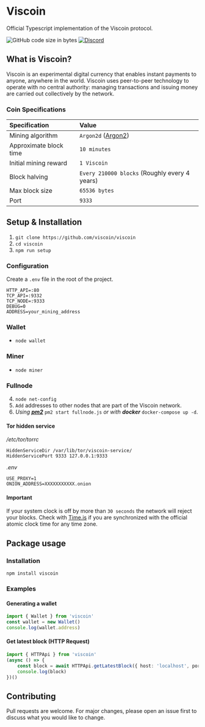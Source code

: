 # Viscoin

Official Typescript implementation of the Viscoin protocol.

![GitHub code size in bytes](https://img.shields.io/github/languages/code-size/viscoin/viscoin?style=for-the-badge)
[![Discord](https://img.shields.io/discord/840244262615515148?label=Viscoin&logo=discord&style=for-the-badge)](https://discord.gg/viscoin)

## What is Viscoin?
Viscoin is an experimental digital currency that enables instant payments to anyone, anywhere in the world. Viscoin uses peer-to-peer technology to operate with no central authority: managing transactions and issuing money are carried out collectively by the network.

### Coin Specifications
| Specification | Value |
|:-|:-|
| Mining algorithm | `Argon2d` ([Argon2](https://en.wikipedia.org/wiki/Argon2)) |
| Approximate block time | `10 minutes` |
| Initial mining reward | `1 Viscoin` |
| Block halving | `Every 210000 blocks` (Roughly every 4 years) |
| Max block size | `65536 bytes` |
| Port | `9333` |


## Setup & Installation

1. `git clone https://github.com/viscoin/viscoin`
2. `cd viscoin`
3. `npm run setup`

### Configuration
Create a `.env` file in the root of the project.
```
HTTP_API=:80
TCP_API=:9332
TCP_NODE=:9333
DEBUG=0
ADDRESS=your_mining_address
```

### Wallet
* `node wallet`

### Miner
* `node miner`

### Fullnode
4. `node net-config`
5. `Add` addresses to other nodes that are part of the Viscoin network.
6. *Using **[pm2](https://www.npmjs.com/package/pm2)*** `pm2 start fullnode.js` *or with **docker*** `docker-compose up -d`.

#### Tor hidden service
*/etc/tor/torrc*
```
HiddenServiceDir /var/lib/tor/viscoin-service/
HiddenServicePort 9333 127.0.0.1:9333
```
*.env*
```
USE_PROXY=1
ONION_ADDRESS=XXXXXXXXXXX.onion
```

#### Important
If your system clock is off by more than `30 seconds` the network will reject your blocks.
Check with [Time.is](https://time.is) if you are synchronized with the official atomic clock time for any time zone.

## Package usage

### Installation
```
npm install viscoin
```

### Examples

#### Generating a wallet
```typescript
import { Wallet } from 'viscoin'
const wallet = new Wallet()
console.log(wallet.address)
```

#### Get latest block (HTTP Request)
```typescript
import { HTTPApi } from 'viscoin'
(async () => {
    const block = await HTTPApi.getLatestBlock({ host: 'localhost', port: 80 })
    console.log(block)
})()
```

## Contributing
Pull requests are welcome. For major changes, please open an issue first to discuss what you would like to change.
